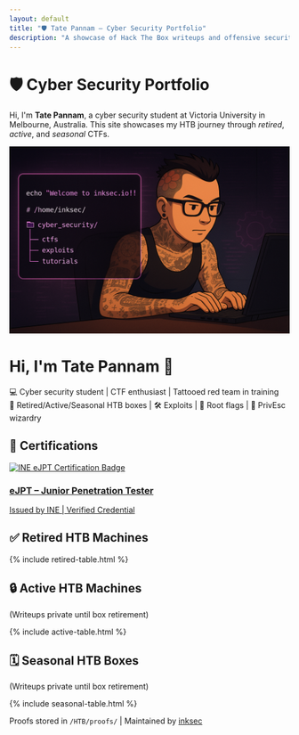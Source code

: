```yaml
---
layout: default
title: "🛡️ Tate Pannam – Cyber Security Portfolio"
description: "A showcase of Hack The Box writeups and offensive security journey."
---
```


<link rel="stylesheet" href="/assets/css/style.css">
<div class="container">
 <div class="portfolio">
  <h1 class="highlight">🛡️ Cyber Security Portfolio</h1>
  <p>Hi, I'm <strong>Tate Pannam</strong>, a cyber security student at Victoria University in Melbourne, Australia. This site showcases my HTB journey through <em>retired</em>, <em>active</em>, and <em>seasonal</em> CTFs.</p>
<!-- Hero Banner -->
<div class="hero">
  <img src="https://raw.githubusercontent.com/inkedqt/ctf-writeups/main/assets/tate-banner.png" alt="Tate hacking banner" class="hero-banner" />
  <div class="hero-text">
    <h1>Hi, I'm <span class="highlighted">Tate Pannam</span> 👋</h1>
    <p>💻 Cyber security student | CTF enthusiast | Tattooed red team in training<br />
    🧠 Retired/Active/Seasonal HTB boxes | 🛠️ Exploits | 🚩 Root flags | 🔐 PrivEsc wizardry</p>
  </div>
  <!-- Certifications -->
<h2 class="section-title">📜 Certifications</h2>
<div class="cert-grid">
  <a href="https://certs.ine.com/418db589-3ab5-4b4e-9a3c-236681afa28a#acc.9iOk41zd" target="_blank" class="cert-card">
    <img src="/assets/certs/ejpt.png" alt="INE eJPT Certification Badge" class="cert-img"/>
    <div class="cert-info">
      <h3>eJPT – Junior Penetration Tester</h3>
      <p>Issued by INE | Verified Credential</p>
    </div>
  </a>
</div>
</div>

  <h2 class="section-title">✅ Retired HTB Machines</h2>
  {% include retired-table.html %}

  <h2 class="section-title">🔒 Active HTB Machines</h2>
  <p class="private-note">(Writeups private until box retirement)</p>
  {% include active-table.html %}

  <h2 class="section-title">🗓️ Seasonal HTB Boxes</h2>
  <p class="private-note">(Writeups private until box retirement)</p>
  {% include seasonal-table.html %}

  <footer>
    <p>Proofs stored in <code>/HTB/proofs/</code> | Maintained by <a href="https://github.com/inkedqt">inksec</a></p>
  </footer>
 </div>
</div>
